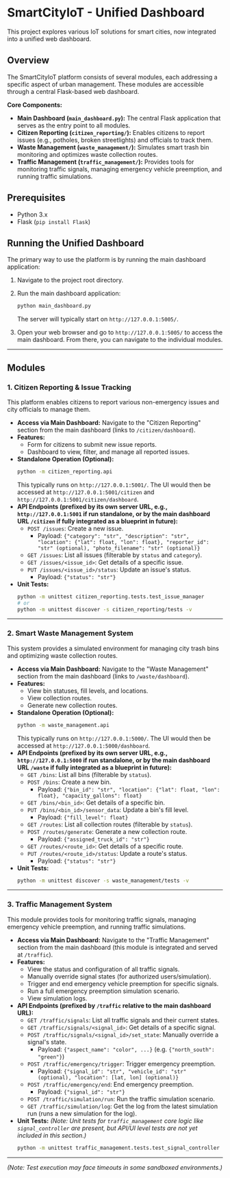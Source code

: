 # SmartCityIoT - Unified Dashboard

This project explores various IoT solutions for smart cities, now integrated into a unified web dashboard.

## Overview

The SmartCityIoT platform consists of several modules, each addressing a specific aspect of urban management. These modules are accessible through a central Flask-based web dashboard.

**Core Components:**

*   **Main Dashboard (`main_dashboard.py`):** The central Flask application that serves as the entry point to all modules.
*   **Citizen Reporting (`citizen_reporting/`):** Enables citizens to report issues (e.g., potholes, broken streetlights) and officials to track them.
*   **Waste Management (`waste_management/`):** Simulates smart trash bin monitoring and optimizes waste collection routes.
*   **Traffic Management (`traffic_management/`):** Provides tools for monitoring traffic signals, managing emergency vehicle preemption, and running traffic simulations.

## Prerequisites

*   Python 3.x
*   Flask (`pip install Flask`)

## Running the Unified Dashboard

The primary way to use the platform is by running the main dashboard application:

1.  Navigate to the project root directory.
2.  Run the main dashboard application:
    ```bash
    python main_dashboard.py
    ```
    The server will typically start on `http://127.0.0.1:5005/`.

3.  Open your web browser and go to `http://127.0.0.1:5005/` to access the main dashboard. From there, you can navigate to the individual modules.

---

## Modules

### 1. Citizen Reporting & Issue Tracking

This platform enables citizens to report various non-emergency issues and city officials to manage them.

*   **Access via Main Dashboard:** Navigate to the "Citizen Reporting" section from the main dashboard (links to `/citizen/dashboard`).
*   **Features:**
    *   Form for citizens to submit new issue reports.
    *   Dashboard to view, filter, and manage all reported issues.
*   **Standalone Operation (Optional):**
    ```bash
    python -m citizen_reporting.api
    ```
    This typically runs on `http://127.0.0.1:5001/`. The UI would then be accessed at `http://127.0.0.1:5001/citizen` and `http://127.0.0.1:5001/citizen/dashboard`.
*   **API Endpoints (prefixed by its own server URL, e.g., `http://127.0.0.1:5001` if run standalone, or by the main dashboard URL `/citizen` if fully integrated as a blueprint in future):**
    *   `POST /issues`: Create a new issue.
        *   Payload: `{"category": "str", "description": "str", "location": {"lat": float, "lon": float}, "reporter_id": "str" (optional), "photo_filename": "str" (optional)}`
    *   `GET /issues`: List all issues (filterable by `status` and `category`).
    *   `GET /issues/<issue_id>`: Get details of a specific issue.
    *   `PUT /issues/<issue_id>/status`: Update an issue's status.
        *   Payload: `{"status": "str"}`
*   **Unit Tests:**
    ```bash
    python -m unittest citizen_reporting.tests.test_issue_manager
    # or
    python -m unittest discover -s citizen_reporting/tests -v
    ```

---

### 2. Smart Waste Management System

This system provides a simulated environment for managing city trash bins and optimizing waste collection routes.

*   **Access via Main Dashboard:** Navigate to the "Waste Management" section from the main dashboard (links to `/waste/dashboard`).
*   **Features:**
    *   View bin statuses, fill levels, and locations.
    *   View collection routes.
    *   Generate new collection routes.
*   **Standalone Operation (Optional):**
    ```bash
    python -m waste_management.api
    ```
    This typically runs on `http://127.0.0.1:5000/`. The UI would then be accessed at `http://127.0.0.1:5000/dashboard`.
*   **API Endpoints (prefixed by its own server URL, e.g., `http://127.0.0.1:5000` if run standalone, or by the main dashboard URL `/waste` if fully integrated as a blueprint in future):**
    *   `GET /bins`: List all bins (filterable by `status`).
    *   `POST /bins`: Create a new bin.
        *   Payload: `{"bin_id": "str", "location": {"lat": float, "lon": float}, "capacity_gallons": float}`
    *   `GET /bins/<bin_id>`: Get details of a specific bin.
    *   `PUT /bins/<bin_id>/sensor_data`: Update a bin's fill level.
        *   Payload: `{"fill_level": float}`
    *   `GET /routes`: List all collection routes (filterable by `status`).
    *   `POST /routes/generate`: Generate a new collection route.
        *   Payload: `{"assigned_truck_id": "str"}`
    *   `GET /routes/<route_id>`: Get details of a specific route.
    *   `PUT /routes/<route_id>/status`: Update a route's status.
        *   Payload: `{"status": "str"}`
*   **Unit Tests:**
    ```bash
    python -m unittest discover -s waste_management/tests -v
    ```

---

### 3. Traffic Management System

This module provides tools for monitoring traffic signals, managing emergency vehicle preemption, and running traffic simulations.

*   **Access via Main Dashboard:** Navigate to the "Traffic Management" section from the main dashboard (this module is integrated and served at `/traffic`).
*   **Features:**
    *   View the status and configuration of all traffic signals.
    *   Manually override signal states (for authorized users/simulation).
    *   Trigger and end emergency vehicle preemption for specific signals.
    *   Run a full emergency preemption simulation scenario.
    *   View simulation logs.
*   **API Endpoints (prefixed by `/traffic` relative to the main dashboard URL):**
    *   `GET /traffic/signals`: List all traffic signals and their current states.
    *   `GET /traffic/signals/<signal_id>`: Get details of a specific signal.
    *   `POST /traffic/signals/<signal_id>/set_state`: Manually override a signal's state.
        *   Payload: `{"aspect_name": "color", ...}` (e.g. `{"north_south": "green"}`)
    *   `POST /traffic/emergency/trigger`: Trigger emergency preemption.
        *   Payload: `{"signal_id": "str", "vehicle_id": "str" (optional), "location": [lat, lon] (optional)}`
    *   `POST /traffic/emergency/end`: End emergency preemption.
        *   Payload: `{"signal_id": "str"}`
    *   `POST /traffic/simulation/run`: Run the traffic simulation scenario.
    *   `GET /traffic/simulation/log`: Get the log from the latest simulation run (runs a new simulation for the log).
*   **Unit Tests:** *(Note: Unit tests for `traffic_management` core logic like `signal_controller` are present, but API/UI level tests are not yet included in this section.)*
    ```bash
    python -m unittest traffic_management.tests.test_signal_controller
    ```

---

*(Note: Test execution may face timeouts in some sandboxed environments.)*
